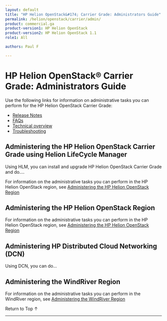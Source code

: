 ```yaml
---
layout: default
title: "HP Helion OpenStack&#174; Carrier Grade: Administrators Guide"
permalink: /helion/openstack/carrier/admin/
product: commercial.ga
product-version1: HP Helion OpenStack
product-version2: HP Helion OpenStack 1.1
role1: All

authors: Paul F

---
```

<!--UNDER REVISION-->

<script>

function PageRefresh {
onLoad="window.refresh"
}

PageRefresh();

</script>

<!--
<p style="font-size: small;"> <a href="/helion/openstack/1.1/3rd-party-license-agreements/">&#9664; PREV</a> | <a href="/helion/openstack/1.1/">&#9650; UP</a> | NEXT &#9654; </p>
-->

# HP Helion OpenStack&#174; Carrier Grade: Administrators Guide

Use the following links for information on administrative tasks you can perform for the HP Helion OpenStack Carrier Grade:


- [Release Notes](/helion/openstack/carrier/release-notes/) 
- [FAQs](/helion/openstack/carrier/faq/)  
- [Technical overview](/helion/openstack/carrier/technical-overview/)
- [Troubleshooting](/helion/openstack/carrier/services/troubleshooting/)

## Administering the HP Helion OpenStack Carrier Grade using Helion LifeCycle Manager

Using HLM, you can install and upgrade HP Helion OpenStack Carrier Grade and do....

For information on the administrative tasks you can perform in the HP Helion OpenStack region, see [Administering the HP Helion OpenStack Region](/helion/openstack/carrier/admin/helion/)

## Administering the HP Helion OpenStack Region

For information on the administrative tasks you can perform in the HP Helion OpenStack region, see [Administering the HP Helion OpenStack Region](/helion/openstack/carrier/admin/helion/)

## Administering HP Distributed Cloud Networking (DCN)

Using DCN, you can do...

## Administering the WindRiver Region

For information on the administrative tasks you can perform in the WindRiver region, see [Administering the WindRiver Region](/helion/openstack/carrier/admin/wr/)

<a href="#top" style="padding:14px 0px 14px 0px; text-decoration: none;"> Return to Top &#8593; </a>
 
----
